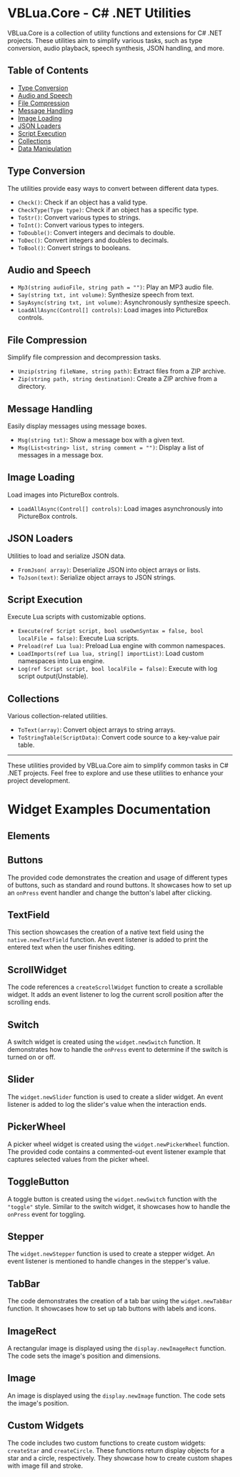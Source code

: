 # VBLua.Core - C# .NET Utilities

VBLua.Core is a collection of utility functions and extensions for C# .NET projects. These utilities aim to simplify various tasks, such as type conversion, audio playback, speech synthesis, JSON handling, and more.

## Table of Contents

- [Type Conversion](#type-conversion)
- [Audio and Speech](#audio-and-speech)
- [File Compression](#file-compression)
- [Message Handling](#message-handling)
- [Image Loading](#image-loading)
- [JSON Loaders](#json-loaders)
- [Script Execution](#script-execution)
- [Collections](#collections)
- [Data Manipulation](#data-manipulation)

## Type Conversion

The utilities provide easy ways to convert between different data types.

- `Check()`: Check if an object has a valid type.
- `CheckType(Type type)`: Check if an object has a specific type.
- `ToStr()`: Convert various types to strings.
- `ToInt()`: Convert various types to integers.
- `ToDouble()`: Convert integers and decimals to double.
- `ToDec()`: Convert integers and doubles to decimals.
- `ToBool()`: Convert strings to booleans.

## Audio and Speech

- `Mp3(string audioFile, string path = "")`: Play an MP3 audio file.
- `Say(string txt, int volume)`: Synthesize speech from text.
- `SayAsync(string txt, int volume)`: Asynchronously synthesize speech.
- `LoadAllAsync(Control[] controls)`: Load images into PictureBox controls.

## File Compression

Simplify file compression and decompression tasks.

- `Unzip(string fileName, string path)`: Extract files from a ZIP archive.
- `Zip(string path, string destination)`: Create a ZIP archive from a directory.

## Message Handling

Easily display messages using message boxes.

- `Msg(string txt)`: Show a message box with a given text.
- `Msg(List<string> list, string comment = "")`: Display a list of messages in a message box.

## Image Loading

Load images into PictureBox controls.

- `LoadAllAsync(Control[] controls)`: Load images asynchronously into PictureBox controls.

## JSON Loaders

Utilities to load and serialize JSON data.

- `FromJson( array)`: Deserialize JSON into object arrays or lists.
- `ToJson(text)`: Serialize object arrays to JSON strings.

## Script Execution

Execute Lua scripts with customizable options.

- `Execute(ref Script script, bool useOwnSyntax = false, bool localFile = false)`: Execute Lua scripts.
- `Preload(ref Lua lua)`: Preload Lua engine with common namespaces.
- `LoadImports(ref Lua lua, string[] importList)`: Load custom namespaces into Lua engine.
- `Log(ref Script script, bool localFile = false)`: Execute with log script output(Unstable).

## Collections

Various collection-related utilities.

- `ToText(array)`: Convert object arrays to string arrays.
- `ToStringTable(ScriptData)`: Convert code source to a key-value pair table.
---

These utilities provided by VBLua.Core aim to simplify common tasks in C# .NET projects. Feel free to explore and use these utilities to enhance your project development.
# Widget Examples Documentation

## Elements

## Buttons

The provided code demonstrates the creation and usage of different types of buttons, such as standard and round buttons. It showcases how to set up an `onPress` event handler and change the button's label after clicking.

## TextField

This section showcases the creation of a native text field using the `native.newTextField` function. An event listener is added to print the entered text when the user finishes editing.

## ScrollWidget

The code references a `createScrollWidget` function to create a scrollable widget. It adds an event listener to log the current scroll position after the scrolling ends.

## Switch

A switch widget is created using the `widget.newSwitch` function. It demonstrates how to handle the `onPress` event to determine if the switch is turned on or off.

## Slider

The `widget.newSlider` function is used to create a slider widget. An event listener is added to log the slider's value when the interaction ends.

## PickerWheel

A picker wheel widget is created using the `widget.newPickerWheel` function. The provided code contains a commented-out event listener example that captures selected values from the picker wheel.

## ToggleButton

A toggle button is created using the `widget.newSwitch` function with the `"toggle"` style. Similar to the switch widget, it showcases how to handle the `onPress` event for toggling.

## Stepper

The `widget.newStepper` function is used to create a stepper widget. An event listener is mentioned to handle changes in the stepper's value.

## TabBar

The code demonstrates the creation of a tab bar using the `widget.newTabBar` function. It showcases how to set up tab buttons with labels and icons.

## ImageRect

A rectangular image is displayed using the `display.newImageRect` function. The code sets the image's position and dimensions.

## Image

An image is displayed using the `display.newImage` function. The code sets the image's position.

## Custom Widgets

The code includes two custom functions to create custom widgets: `createStar` and `createCircle`. These functions return display objects for a star and a circle, respectively. They showcase how to create custom shapes with image fill and stroke.

